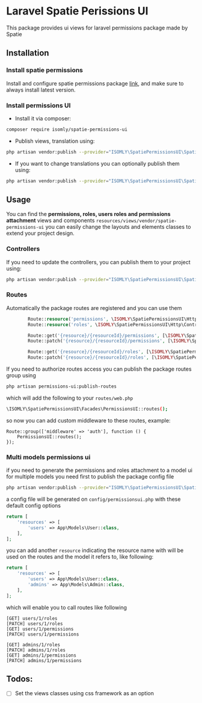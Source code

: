 # Laravel Spatie Perissions UI

This package provides ui views for laravel permissions package made by Spatie

## Installation

### Install spatie permissions

Install and configure spatie permissions package [link](https://spatie.be/docs/laravel-permission/v3/installation-laravel), and make sure to always install latest version.

### Install permissions UI

- Install it via composer:

```bash
composer require isomly/spatie-permissions-ui
```

- Publish views, translation using:

```bash
php artisan vendor:publish --provider="ISOMLY\SpatiePermissionsUI\SpatiePermissionsUiServiceProvider" --tag="views"
```

- If you want to change translations you can optionally publish them using:

```bash
php artisan vendor:publish --provider="ISOMLY\SpatiePermissionsUI\SpatiePermissionsUiServiceProvider" --tag="lang"
```

## Usage

You can find the **permissions, roles, users roles and permissions attachment** views and components `resources/views/vendor/spatie-permissions-ui` you can easily change the layouts and elements classes to extend your project design.

### Controllers

If you need to update the controllers, you can publish them to your project using:

```bash
php artisan vendor:publish --provider="ISOMLY\SpatiePermissionsUI\SpatiePermissionsUiServiceProvider" --tag="controllers"
```

### Routes

Automatically the package routes are registered and you can use them

```php
        Route::resource('permissions', \ISOMLY\SpatiePermissionsUI\Http\Controllers\PermissionController::class)->except('show');
        Route::resource('roles', \ISOMLY\SpatiePermissionsUI\Http\Controllers\RoleController::class)->except('show');

        Route::get('{resource}/{resourceId}/permissions', [\ISOMLY\SpatiePermissionsUI\Http\Controllers\ModelPermissionController::class, 'edit']);
        Route::patch('{resource}/{resourceId}/permissions', [\ISOMLY\SpatiePermissionsUI\Http\Controllers\ModelPermissionController::class, 'update'])->name('models.attach-permissions');

        Route::get('{resource}/{resourceId}/roles', [\ISOMLY\SpatiePermissionsUI\Http\Controllers\ModelRoleController::class, 'edit']);
        Route::patch('{resource}/{resourceId}/roles', [\ISOMLY\SpatiePermissionsUI\Http\Controllers\ModelRoleController::class, 'update'])->name('models.attach-roles');
```

If you need to authorize routes access you can publish the package routes group using

```bash
php artisan permissions-ui:publish-routes
```

which will add the following to your `routes/web.php`

```bash
\ISOMLY\SpatiePermissionsUI\Facades\PermissionsUI::routes();
```

so now you can add custom middleware to these routes, example:

```
Route::group(['middleware' => 'auth'], function () {
    PermissionsUI::routes();
});
```

### Multi models permissions ui

if you need to generate the permissions and roles attachment to a model ui for multiple models you need first to publish the package config file

```bash
php artisan vendor:publish --provider="ISOMLY\SpatiePermissionsUI\SpatiePermissionsUiServiceProvider" --tag="config"
```

a config file will be generated on `config/permissionsui.php` with these default config options

```php
return [
    'resources' => [
        'users' => App\Models\User::class,
    ],
];
```

you can add another `resource` indicating the resource name with will be used on the routes and the model it refers to, like following:

```php
return [
    'resources' => [
        'users' => App\Models\User::class,
        'admins' => App\Models\Admin::class,
    ],
];
```

which will enable you to call routes like following

```
[GET] users/1/roles
[PATCH] users/1/roles
[GET] users/1/permissions
[PATCH] users/1/permissions

[GET] admins/1/roles
[PATCH] admins/1/roles
[GET] admins/1/permissions
[PATCH] admins/1/permissions

```

## Todos:

- [ ] Set the views classes using css framework as an option

